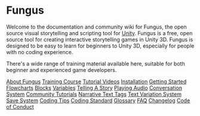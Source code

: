 Fungus
======

Welcome to the documentation and community wiki for Fungus, the open source visual storytelling and scripting tool for [Unity]. Fungus is a free, open source tool for creating interactive storytelling games in Unity 3D. Fungus is designed to be easy to learn for beginners to Unity 3D, especially for people with no coding experience.

There's a wide range of training material available here, suitable for both beginner and experienced game developers. 

[About Fungus](about_fungus)
[Training Course](training_course)
[Tutorial Videos](tutorial_videos)
[Installation](installation)
[Getting Started](getting_started)
[Flowcharts](flowcharts)
[Blocks](blocks)
[Variables](variables)
[Telling A Story](telling_a_story)
[Playing Audio](playing_audio)
[Conversation System](conversation_system)
[Community Tutorials](community_tutorials)
[Narrative Text Tags](narrative_text_tags)
[Text Variation System](text_variation_system)
[Save System](save_system)
[Coding Tips](coding_tips)
[Coding Standard](coding_standard)
[Glossary](glossary)
[FAQ](faq)
[Changelog](changelog)
[Code of Conduct](code_of_conduct)


[Unity]: http://unity3d.com
[community forum]: http://fungusgames.com/forum
[FungusGames.com]: http://fungusgames.com
